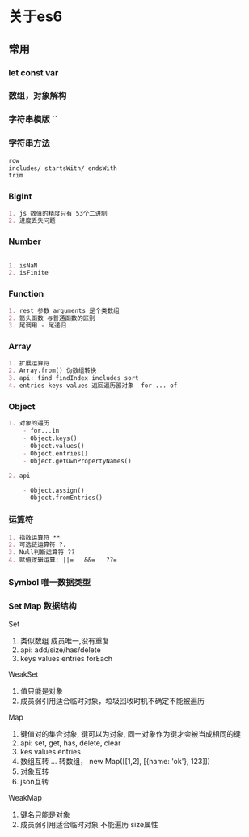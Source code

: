 # 关于es6

## 常用

### let const var

### 数组，对象解构

### 字符串模版 ``

### 字符串方法

```md
row
includes/ startsWith/ endsWith
trim
```

### BigInt

```md
1. js 数值的精度只有 53个二进制
2. 进度丢失问题
```

### Number

```md

1. isNaN 
2. isFinite
```

### Function

```md
1. rest 参数 arguments 是个类数组 
2. 箭头函数 与普通函数的区别
3. 尾调用 - 尾递归
```

### Array

```md
1. 扩展运算符
2. Array.from() 伪数组转换
3. api: find findIndex includes sort
4. entries keys values 返回遍历器对象  for ... of
```

### Object

```md
1. 对象的遍历
    - for...in
    - Object.keys()
    - Object.values()
    - Object.entries()
    - Object.getOwnPropertyNames()

2. api

    - Object.assign()
    - Object.fromEntries()
```

### 运算符

```md
1. 指数运算符 **
2. 可选链运算符 ?.
3. Null判断运算符 ??
4. 赋值逻辑运算: ||=   &&=   ??=
```

### Symbol 唯一数据类型

### Set Map 数据结构

Set

1. 类似数组 成员唯一,没有重复
2. api: add/size/has/delete
3. keys values entries forEach

WeakSet

1. 值只能是对象
2. 成员弱引用适合临时对象，垃圾回收时机不确定不能被遍历

Map

1. 键值对的集合对象, 键可以为对象, 同一对象作为键才会被当成相同的键
2. api: set, get, has, delete, clear
3. kes values entries
4. 数组互转 ... 转数组， new Map([[1,2], [{name: 'ok'}, 123]])
5. 对象互转
6. json互转

WeakMap

1. 键名只能是对象
2. 成员弱引用适合临时对象 不能遍历 size属性
